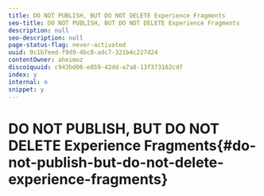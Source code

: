 ```yaml
---
title: DO NOT PUBLISH, BUT DO NOT DELETE Experience Fragments
seo-title: DO NOT PUBLISH, BUT DO NOT DELETE Experience Fragments
description: null
seo-description: null
page-status-flag: never-activated
uuid: 9c1b7eed-f9d9-4bc0-adc7-321b4c227d24
contentOwner: aheimoz
discoiquuid: c943bd06-e859-42dd-a7a8-13f373162cdf
index: y
internal: n
snippet: y
---
```


# DO NOT PUBLISH, BUT DO NOT DELETE Experience Fragments{#do-not-publish-but-do-not-delete-experience-fragments}

<!--
Comment Type: remark
Last Modified By: Alison Heimoz (aheimoz)
Last Modified Date: 2018-12-19T08:35:14.751-0500
<p>6.5 CONTENT</p>
-->

<!--
Comment Type: remark
Last Modified By: Alison Heimoz (aheimoz)
Last Modified Date: 2018-12-19T08:41:05.157-0500
<p>https://jira.corp.adobe.com/browse/CQDOC-11638</p>
<p>conventions to be respected when developing social variations - and the components to be used:</p>
<p>Hardcoded node properties:<br /> <strong>fileReference</strong>, <strong>fileName</strong> - for extracting image<br /> <strong>text</strong> - for extracting text</p>
<p>Components which do NOT use this convention will not be taken into consideration.</p>
<p> </p>
<p>The ideea under it is that after you create a master variation, you can also create social variations (trim some text, remove some images, etc.)</p>
<p>Related to the last issue, to give a but more context:</p>
<p>· Social variants can be posted on social media (text and image).</p>
<p>· The social variants in AEM can contain any components (text components, image components, etc.)</p>
<p>· In order to poste the correct text and image to the social media network, some conventions need to be respected if custom components are built by customers.</p>
<p>- For text components the text must be saved as a property called `<strong>text</strong> ` on the component.</p>
<p>- For image components the image must be saved as a `<strong>fileReference</strong>` or `<strong>fileName</strong>` on the component.</p>
<p> </p>
-->

